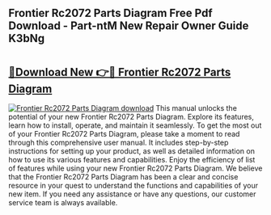 ## Frontier Rc2072 Parts Diagram Free Pdf Download - Part-ntM New Repair Owner Guide K3bNg

# <h2><a href="http://dfu7sg.blite.top/?on=Frontier+Rc2072+Parts+Diagram">🔗Download New 👉🔴 Frontier Rc2072 Parts Diagram</a></h2>

[![Frontier Rc2072 Parts Diagram download](https://i.imgur.com/lujVjoI.png)](http://dfu7sg.blite.top/?on=Frontier+Rc2072+Parts+Diagram)
This manual unlocks the potential of your new Frontier Rc2072 Parts Diagram. Explore its features, learn how to install, operate, and maintain it seamlessly. To get the most out of your Frontier Rc2072 Parts Diagram, please take a moment to read through this comprehensive user manual. It includes step-by-step instructions for setting up your product, as well as detailed information on how to use its various features and capabilities. Enjoy the efficiency of list of features while using your new Frontier Rc2072 Parts Diagram. We believe that the Frontier Rc2072 Parts Diagram has been a clear and concise resource in your quest to understand the functions and capabilities of your new item. If you need any assistance or have any questions, our customer service team is always available.
